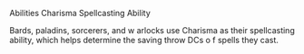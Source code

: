 Abilities
Charisma
Spellcasting Ability
<p>
  Bards, paladins, sorcerers, and w arlocks use Charisma as their spellcasting ability, which helps determine the saving throw DCs o f spells they cast.
</p>